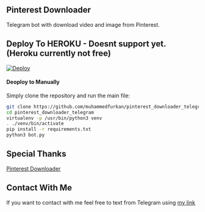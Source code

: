 ## Pinterest Downloader

Telegram bot with download video and image from Pinterest.


## Deploy To HEROKU - Doesnt support yet. (Heroku currently not free)

[![Deploy](https://www.herokucdn.com/deploy/button.svg)](https://heroku.com/deploy?template=https://github.com/muhammedfurkan/pinterest_downloader_telegram)

#### Deoploy to Manually
Simply clone the repository and run the main file:
```sh
git clone https://github.com/muhammedfurkan/pinterest_downloader_telegram.git
cd pinterest_downloader_telegram
virtualenv -p /usr/bin/python3 venv
. ./venv/bin/activate
pip install -r requirements.txt
python3 bot.py
```

## Special Thanks 

[Pinterest Downloader](https://github.com/kamronbek29/pinterst_downloader)


## Contact With Me 

If you want to contact with me feel free to text from Telegram using [my link](https://t.me/By_Azade)

